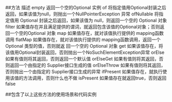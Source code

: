 
##方法	描述
empty	        返回一个空的Optional 实例
of	            将指定值用Optional封装之后返回，如果该值为null，则抛出一个NullPointerException 异常
ofNullable	    将指定值用 Optional 封装之后返回，如果该值为 null，则返回一个空的 Optional 对象
filter	        如果值存在并且满足提供的谓词，就返回包含该值的Optional对象；否则返回一个空的Optional 对象
map	            如果值存在，就对该值执行提供的 mapping函数调用
flatMap	        如果值存在，就对该值执行提供的 mapping函数调用，返回一个 Optional 类型的值，否则就返 回一个空的 Optional 对象
get	            如果该值存在，将该值用Optional封装返回，否则抛出一个NoSuchElementException异常
orElse	        如果有值则将其返回，否则返回一个默认值
orElseGet	    如果有值则将其返回，否则返回一个由指定的 Supplier接口生成的值
orElseThrow	    如果有值则将其返回，否则抛出一个由指定的 Supplier接口生成的异常
ifPresent	    如果值存在，就执行使用该值的方法调用，否则什么也不做
isPresent	    如果值存在就返回true，否则返回 false

##包含了以上这些方法的使用场景和代码实例